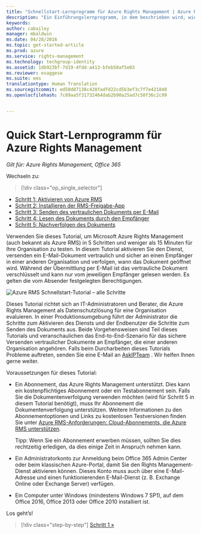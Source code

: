```yaml
---
title: "Schnellstart-Lernprogramm für Azure Rights Management | Azure RMS"
description: "Ein Einführungslernprogramm, in dem beschrieben wird, wie Sie Microsoft Azure Rights Management in 5 Schritten und weniger als 15 Minuten für Ihre Organisation testen können."
keywords: 
author: cabailey
manager: mbaldwin
ms.date: 04/28/2016
ms.topic: get-started-article
ms.prod: azure
ms.service: rights-management
ms.technology: techgroup-identity
ms.assetid: 1db923bf-7d19-4fdd-a413-bfeb58af5e03
ms.reviewer: esaggese
ms.suite: ems
translationtype: Human Translation
ms.sourcegitcommit: ed50d87138c428fadfd22cd5b3ef3c7f7e421848
ms.openlocfilehash: 7c89aa5f31732464dab2b90a25ad7c50f36c2c99


---
```


# Quick Start-Lernprogramm für Azure Rights Management

*Gilt für: Azure Rights Management, Office 365*

Wechseln zu: 
> [!div class="op_single_selector"]
- [Schritt 1: Aktivieren von Azure RMS](tutorial-step1.md)
- [Schritt 2: Installieren der RMS-Freigabe-App](tutorial-step2.md)
- [Schritt 3: Senden des vertraulichen Dokuments per E-Mail](tutorial-step3.md)
- [Schritt 4: Lesen des Dokuments durch den Empfänger](tutorial-step4.md)
- [Schritt 5: Nachverfolgen des Dokuments](tutorial-step5.md)

Verwenden Sie dieses Tutorial, um Microsoft Azure Rights Management (auch bekannt als Azure RMS) in 5 Schritten und weniger als 15 Minuten für Ihre Organisation zu testen. In diesem Tutorial aktivieren Sie den Dienst, versenden ein E-Mail-Dokument vertraulich und sicher an einen Empfänger in einer anderen Organisation und verfolgen, wann das Dokument geöffnet wird. Während der Übermittlung per E-Mail ist das vertrauliche Dokument verschlüsselt und kann nur vom jeweiligen Empfänger gelesen werden. Es gelten die vom Absender festgelegten Berechtigungen.

![Azure RMS Schnellstart-Tutorial – alle Schritte](../media/AzRMS_QuickStartStepsAll.PNG)

Dieses Tutorial richtet sich an IT-Administratoren und Berater, die Azure Rights Management als Datenschutzlösung für eine Organisation evaluieren. In einer Produktionsumgebung führt der Administrator die Schritte zum Aktivieren des Diensts und der Endbenutzer die Schritte zum Senden des Dokuments aus. Beide Vorgehensweisen sind Teil dieses Tutorials und veranschaulichen das End-to-End-Szenario für das sichere Versenden vertraulicher Dokumente an Empfänger, die einer anderen Organisation angehören. Falls beim Durcharbeiten dieses Tutorials Probleme auftreten, senden Sie eine E-Mail an [AskIPTeam](mailto:askipteam@microsoft.com?subject=Having%20problems%20with%20the%20Quick%20Start%20tutorial) . Wir helfen Ihnen gerne weiter.

Voraussetzungen für dieses Tutorial:

-   Ein Abonnement, das Azure Rights Management unterstützt. Dies kann ein kostenpflichtiges Abonnement oder ein Testabonnement sein. Falls Sie die Dokumentenverfolgung verwenden möchten (wird für Schritt 5 in diesem Tutorial benötigt), muss Ihr Abonnement die Dokumentenverfolgung unterstützen. Weitere Informationen zu den Abonnementoptionen und Links zu kostenlosen Testversionen finden Sie unter [Azure RMS-Anforderungen: Cloud-Abonnements, die Azure RMS unterstützen](requirements-subscriptions.md).

    Tipp: Wenn Sie ein Abonnement erwerben müssen, sollten Sie dies rechtzeitig erledigen, da dies einige Zeit in Anspruch nehmen kann.

-   Ein Administratorkonto zur Anmeldung beim Office 365 Admin Center oder beim klassischen Azure-Portal, damit Sie den Rights Management-Dienst aktivieren können. Dieses Konto muss auch über eine E-Mail-Adresse und einen funktionierenden E-Mail-Dienst (z. B. Exchange Online oder Exchange Server) verfügen.

-   Ein Computer unter Windows (mindestens Windows 7 SP1), auf dem Office 2016, Office 2013 oder Office 2010 installiert ist.

Los geht’s!

>[!div class="step-by-step"]
[Schritt 1 »](tutorial-step1.md)






<!--HONumber=Jun16_HO4-->


